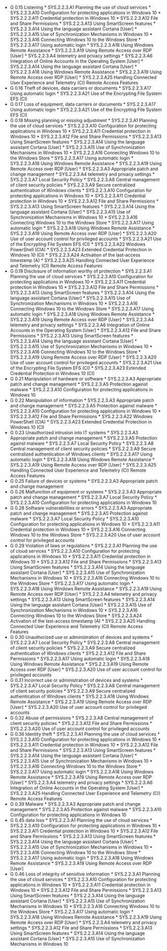 * G 0.15 Listening
         * SYS.2.2.3.A1 Planning the use of cloud services
         * SYS.2.2.3.A10 Configuration for protecting applications in Windows 10
         * SYS.2.2.3.A11 Credential protection in Windows 10
         * SYS.2.2.3.A12 File and Share Permissions
         * SYS.2.2.3.A13 Using SmartScreen features
         * SYS.2.2.3.A14 Using the language assistant Cortana [User]
         * SYS.2.2.3.A15 Use of Synchronization Mechanisms in Windows 10
         * SYS.2.2.3.A16 Connecting Windows 10 to the Windows Store
         * SYS.2.2.3.A17 Using automatic login
         * SYS.2.2.3.A18 Using Windows Remote Assistance
         * SYS.2.2.3.A19 Using Remote Access over RDP [User]
         * SYS.2.2.3.A4 telemetry and privacy settings
         * SYS.2.2.3.A6 Integration of Online Accounts in the Operating System [User]
         * SYS.2.2.3.A14 Using the language assistant Cortana [User]
         * SYS.2.2.3.A18 Using Windows Remote Assistance
         * SYS.2.2.3.A19 Using Remote Access over RDP [User]
         * SYS.2.2.3.A25 Handling Connected User Experience and Telemetry (CI) Remote Access Features
* G 0.16 Theft of devices, data carriers or documents
         * SYS.2.2.3.A17 Using automatic login
         * SYS.2.2.3.A21 Use of the Encrypting File System EFS (CI)
* G 0.17 Loss of equipment, data carriers or documents
         * SYS.2.2.3.A17 Using automatic login
         * SYS.2.2.3.A21 Use of the Encrypting File System EFS (CI)
* G 0.18 Missing planning or missing adjustment
         * SYS.2.2.3.A1 Planning the use of cloud services
         * SYS.2.2.3.A10 Configuration for protecting applications in Windows 10
         * SYS.2.2.3.A11 Credential protection in Windows 10
         * SYS.2.2.3.A12 File and Share Permissions
         * SYS.2.2.3.A13 Using SmartScreen features
         * SYS.2.2.3.A14 Using the language assistant Cortana [User]
         * SYS.2.2.3.A15 Use of Synchronization Mechanisms in Windows 10
         * SYS.2.2.3.A16 Connecting Windows 10 to the Windows Store
         * SYS.2.2.3.A17 Using automatic login
         * SYS.2.2.3.A18 Using Windows Remote Assistance
         * SYS.2.2.3.A19 Using Remote Access over RDP [User]
         * SYS.2.2.3.A3 Appropriate patch and change management
         * SYS.2.2.3.A4 telemetry and privacy settings
         * SYS.2.2.3.A7 Local Security Policy
         * SYS.2.2.3.A8 Central management of client security policies
         * SYS.2.2.3.A9 Secure centralized authentication of Windows clients
         * SYS.2.2.3.A10 Configuration for protecting applications in Windows 10
         * SYS.2.2.3.A11 Credential protection in Windows 10
         * SYS.2.2.3.A12 File and Share Permissions
         * SYS.2.2.3.A13 Using SmartScreen features
         * SYS.2.2.3.A14 Using the language assistant Cortana [User]
         * SYS.2.2.3.A15 Use of Synchronization Mechanisms in Windows 10
         * SYS.2.2.3.A16 Connecting Windows 10 to the Windows Store
         * SYS.2.2.3.A17 Using automatic login
         * SYS.2.2.3.A18 Using Windows Remote Assistance
         * SYS.2.2.3.A19 Using Remote Access over RDP [User]
         * SYS.2.2.3.A20 Use of user account control for privileged accounts
         * SYS.2.2.3.A21 Use of the Encrypting File System EFS (CI)
         * SYS.2.2.3.A22 Windows PowerShell (CIA)
         * SYS.2.2.3.A23 Extended Credential Protection in Windows 10 (CI)
         * SYS.2.2.3.A24 Activation of the last-access timestamp (A)
         * SYS.2.2.3.A25 Handling Connected User Experience and Telemetry (CI) Remote Access Features
* G 0.19 Disclosure of information worthy of protection
         * SYS.2.2.3.A1 Planning the use of cloud services
         * SYS.2.2.3.A10 Configuration for protecting applications in Windows 10
         * SYS.2.2.3.A11 Credential protection in Windows 10
         * SYS.2.2.3.A12 File and Share Permissions
         * SYS.2.2.3.A13 Using SmartScreen features
         * SYS.2.2.3.A14 Using the language assistant Cortana [User]
         * SYS.2.2.3.A15 Use of Synchronization Mechanisms in Windows 10
         * SYS.2.2.3.A16 Connecting Windows 10 to the Windows Store
         * SYS.2.2.3.A17 Using automatic login
         * SYS.2.2.3.A18 Using Windows Remote Assistance
         * SYS.2.2.3.A19 Using Remote Access over RDP [User]
         * SYS.2.2.3.A4 telemetry and privacy settings
         * SYS.2.2.3.A6 Integration of Online Accounts in the Operating System [User]
         * SYS.2.2.3.A12 File and Share Permissions
         * SYS.2.2.3.A13 Using SmartScreen features
         * SYS.2.2.3.A14 Using the language assistant Cortana [User]
         * SYS.2.2.3.A15 Use of Synchronization Mechanisms in Windows 10
         * SYS.2.2.3.A16 Connecting Windows 10 to the Windows Store
         * SYS.2.2.3.A19 Using Remote Access over RDP [User]
         * SYS.2.2.3.A20 Use of user account control for privileged accounts
         * SYS.2.2.3.A21 Use of the Encrypting File System EFS (CI)
         * SYS.2.2.3.A23 Extended Credential Protection in Windows 10 (CI)
* G 0.21 Manipulation of hardware or software
         * SYS.2.2.3.A3 Appropriate patch and change management
         * SYS.2.2.3.A5 Protection against malware
         * SYS.2.2.3.A10 Configuration for protecting applications in Windows 10
* G 0.22 Manipulation of information
         * SYS.2.2.3.A3 Appropriate patch and change management
         * SYS.2.2.3.A5 Protection against malware
         * SYS.2.2.3.A10 Configuration for protecting applications in Windows 10
         * SYS.2.2.3.A12 File and Share Permissions
         * SYS.2.2.3.A22 Windows PowerShell (CIA)
         * SYS.2.2.3.A23 Extended Credential Protection in Windows 10 (CI)
* G 0.23 Unauthorized intrusion into IT systems
         * SYS.2.2.3.A3 Appropriate patch and change management
         * SYS.2.2.3.A5 Protection against malware
         * SYS.2.2.3.A7 Local Security Policy
         * SYS.2.2.3.A8 Central management of client security policies
         * SYS.2.2.3.A9 Secure centralized authentication of Windows clients
         * SYS.2.2.3.A17 Using automatic login
         * SYS.2.2.3.A18 Using Windows Remote Assistance
         * SYS.2.2.3.A19 Using Remote Access over RDP [User]
         * SYS.2.2.3.A25 Handling Connected User Experience and Telemetry (CI) Remote Access Features
* G 0.25 Failure of devices or systems
         * SYS.2.2.3.A3 Appropriate patch and change management
* G 0.26 Malfunction of equipment or systems
         * SYS.2.2.3.A3 Appropriate patch and change management
         * SYS.2.2.3.A7 Local Security Policy
         * SYS.2.2.3.A10 Configuration for protecting applications in Windows 10
* G 0.28 Software vulnerabilities or errors
         * SYS.2.2.3.A3 Appropriate patch and change management
         * SYS.2.2.3.A5 Protection against malware
         * SYS.2.2.3.A7 Local Security Policy
         * SYS.2.2.3.A10 Configuration for protecting applications in Windows 10
         * SYS.2.2.3.A11 Credential protection in Windows 10
         * SYS.2.2.3.A16 Connecting Windows 10 to the Windows Store
         * SYS.2.2.3.A20 Use of user account control for privileged accounts
* G 0.29 Violation of laws or regulations
         * SYS.2.2.3.A1 Planning the use of cloud services
         * SYS.2.2.3.A10 Configuration for protecting applications in Windows 10
         * SYS.2.2.3.A11 Credential protection in Windows 10
         * SYS.2.2.3.A12 File and Share Permissions
         * SYS.2.2.3.A13 Using SmartScreen features
         * SYS.2.2.3.A14 Using the language assistant Cortana [User]
         * SYS.2.2.3.A15 Use of Synchronization Mechanisms in Windows 10
         * SYS.2.2.3.A16 Connecting Windows 10 to the Windows Store
         * SYS.2.2.3.A17 Using automatic login
         * SYS.2.2.3.A18 Using Windows Remote Assistance
         * SYS.2.2.3.A19 Using Remote Access over RDP [User]
         * SYS.2.2.3.A4 telemetry and privacy settings
         * SYS.2.2.3.A13 Using SmartScreen features
         * SYS.2.2.3.A14 Using the language assistant Cortana [User]
         * SYS.2.2.3.A15 Use of Synchronization Mechanisms in Windows 10
         * SYS.2.2.3.A16 Connecting Windows 10 to the Windows Store
         * SYS.2.2.3.A24 Activation of the last-access timestamp (A)
         * SYS.2.2.3.A25 Handling Connected User Experience and Telemetry (CI) Remote Access Features
* G 0.30 Unauthorized use or administration of devices and systems
         * SYS.2.2.3.A7 Local Security Policy
         * SYS.2.2.3.A8 Central management of client security policies
         * SYS.2.2.3.A9 Secure centralized authentication of Windows clients
         * SYS.2.2.3.A12 File and Share Permissions
         * SYS.2.2.3.A17 Using automatic login
         * SYS.2.2.3.A18 Using Windows Remote Assistance
         * SYS.2.2.3.A19 Using Remote Access over RDP [User]
         * SYS.2.2.3.A20 Use of user account control for privileged accounts
* G 0.31 Incorrect use or administration of devices and systems
         * SYS.2.2.3.A7 Local Security Policy
         * SYS.2.2.3.A8 Central management of client security policies
         * SYS.2.2.3.A9 Secure centralized authentication of Windows clients
         * SYS.2.2.3.A18 Using Windows Remote Assistance
         * SYS.2.2.3.A19 Using Remote Access over RDP [User]
         * SYS.2.2.3.A20 Use of user account control for privileged accounts
* G 0.32 Abuse of permissions
         * SYS.2.2.3.A8 Central management of client security policies
         * SYS.2.2.3.A12 File and Share Permissions
         * SYS.2.2.3.A20 Use of user account control for privileged accounts
* G 0.36 Identity theft
         * SYS.2.2.3.A1 Planning the use of cloud services
         * SYS.2.2.3.A10 Configuration for protecting applications in Windows 10
         * SYS.2.2.3.A11 Credential protection in Windows 10
         * SYS.2.2.3.A12 File and Share Permissions
         * SYS.2.2.3.A13 Using SmartScreen features
         * SYS.2.2.3.A14 Using the language assistant Cortana [User]
         * SYS.2.2.3.A15 Use of Synchronization Mechanisms in Windows 10
         * SYS.2.2.3.A16 Connecting Windows 10 to the Windows Store
         * SYS.2.2.3.A17 Using automatic login
         * SYS.2.2.3.A18 Using Windows Remote Assistance
         * SYS.2.2.3.A19 Using Remote Access over RDP [User]
         * SYS.2.2.3.A4 telemetry and privacy settings
         * SYS.2.2.3.A6 Integration of Online Accounts in the Operating System [User]
         * SYS.2.2.3.A25 Handling Connected User Experience and Telemetry (CI) Remote Access Features
* G 0.39 Malware
         * SYS.2.2.3.A3 Appropriate patch and change management
         * SYS.2.2.3.A5 Protection against malware
         * SYS.2.2.3.A10 Configuration for protecting applications in Windows 10
* G 0.45 data loss
         * SYS.2.2.3.A1 Planning the use of cloud services
         * SYS.2.2.3.A10 Configuration for protecting applications in Windows 10
         * SYS.2.2.3.A11 Credential protection in Windows 10
         * SYS.2.2.3.A12 File and Share Permissions
         * SYS.2.2.3.A13 Using SmartScreen features
         * SYS.2.2.3.A14 Using the language assistant Cortana [User]
         * SYS.2.2.3.A15 Use of Synchronization Mechanisms in Windows 10
         * SYS.2.2.3.A16 Connecting Windows 10 to the Windows Store
         * SYS.2.2.3.A17 Using automatic login
         * SYS.2.2.3.A18 Using Windows Remote Assistance
         * SYS.2.2.3.A19 Using Remote Access over RDP [User]
* G 0.46 Loss of integrity of sensitive information
         * SYS.2.2.3.A1 Planning the use of cloud services
         * SYS.2.2.3.A10 Configuration for protecting applications in Windows 10
         * SYS.2.2.3.A11 Credential protection in Windows 10
         * SYS.2.2.3.A12 File and Share Permissions
         * SYS.2.2.3.A13 Using SmartScreen features
         * SYS.2.2.3.A14 Using the language assistant Cortana [User]
         * SYS.2.2.3.A15 Use of Synchronization Mechanisms in Windows 10
         * SYS.2.2.3.A16 Connecting Windows 10 to the Windows Store
         * SYS.2.2.3.A17 Using automatic login
         * SYS.2.2.3.A18 Using Windows Remote Assistance
         * SYS.2.2.3.A19 Using Remote Access over RDP [User]
         * SYS.2.2.3.A4 telemetry and privacy settings
         * SYS.2.2.3.A12 File and Share Permissions
         * SYS.2.2.3.A13 Using SmartScreen features
         * SYS.2.2.3.A14 Using the language assistant Cortana [User]
         * SYS.2.2.3.A15 Use of Synchronization Mechanisms in Windows 10
